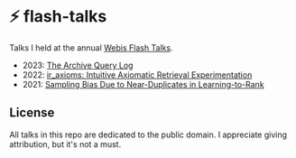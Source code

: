 # ⚡ flash-talks
Talks I held at the annual [Webis Flash Talks](https://www.uni-weimar.de/en/media/chairs/computer-science-department/webis/research/graduate-seminar/).

- 2023: [The Archive Query Log](2023/flash-talk.pdf)
- 2022: [ir_axioms: Intuitive Axiomatic Retrieval Experimentation](2022/flash-talk.pdf)
- 2021: [Sampling Bias Due to Near-Duplicates in Learning-to-Rank](2021/flash-talk.pdf)  

## License
All talks in this repo are dedicated to the public domain. I appreciate giving attribution, but it's not a must.
